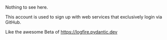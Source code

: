Nothing to see here. 

This account is used to sign up with web services that exclusively login via GitHub.

Like the awesome Beta of https://logfire.pydantic.dev 
